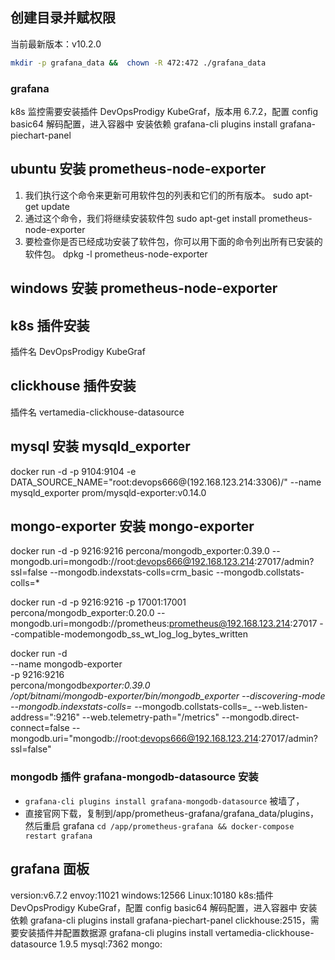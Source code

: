 ## 创建目录并赋权限

当前最新版本：v10.2.0

```sh
mkdir -p grafana_data &&  chown -R 472:472 ./grafana_data
```

### grafana

k8s 监控需要安装插件 DevOpsProdigy KubeGraf，版本用 6.7.2，配置 config basic64 解码配置，进入容器中 安装依赖 grafana-cli plugins install grafana-piechart-panel

## ubuntu 安装 prometheus-node-exporter

1. 我们执行这个命令来更新可用软件包的列表和它们的所有版本。
   sudo apt-get update
2. 通过这个命令，我们将继续安装软件包
   sudo apt-get install prometheus-node-exporter
3. 要检查你是否已经成功安装了软件包，你可以用下面的命令列出所有已安装的软件包。
   dpkg -l prometheus-node-exporter

## windows 安装 prometheus-node-exporter

## k8s 插件安装

插件名 DevOpsProdigy KubeGraf

## clickhouse 插件安装

插件名 vertamedia-clickhouse-datasource

## mysql 安装 mysqld_exporter

docker run -d -p 9104:9104 -e DATA_SOURCE_NAME="root:devops666@(192.168.123.214:3306)/" --name mysqld_exporter prom/mysqld-exporter:v0.14.0

## mongo-exporter 安装 mongo-exporter

docker run -d -p 9216:9216 percona/mongodb_exporter:0.39.0 --mongodb.uri=mongodb://root:devops666@192.168.123.214:27017/admin?ssl=false --mongodb.indexstats-colls=crm_basic --mongodb.collstats-colls=\*

docker run -d -p 9216:9216 -p 17001:17001 percona/mongodb_exporter:0.20.0 --mongodb.uri=mongodb://prometheus:prometheus@192.168.123.214:27017 --compatible-modemongodb_ss_wt_log_log_bytes_written

docker run -d \
 --name mongodb-exporter \
 -p 9216:9216 \
 percona/mongodb*exporter:0.39.0 \
 /opt/bitnami/mongodb-exporter/bin/mongodb_exporter --discovering-mode --mongodb.indexstats-colls=* --mongodb.collstats-colls=\_ --web.listen-address=":9216" --web.telemetry-path="/metrics" --mongodb.direct-connect=false --mongodb.uri="mongodb://root:devops666@192.168.123.214:27017/admin?ssl=false"

### mongodb 插件 grafana-mongodb-datasource 安装

- `grafana-cli plugins install grafana-mongodb-datasource` 被墙了，
- 直接官网下载，复制到/app/prometheus-grafana/grafana_data/plugins，然后重启 grafana `cd /app/prometheus-grafana && docker-compose restart grafana`

## grafana 面板

version:v6.7.2
envoy:11021
windows:12566
Linux:10180
k8s:插件 DevOpsProdigy KubeGraf，配置 config basic64 解码配置，进入容器中 安装依赖 grafana-cli plugins install grafana-piechart-panel
clickhouse:2515，需要安装插件并配置数据源 grafana-cli plugins install vertamedia-clickhouse-datasource 1.9.5
mysql:7362
mongo:
